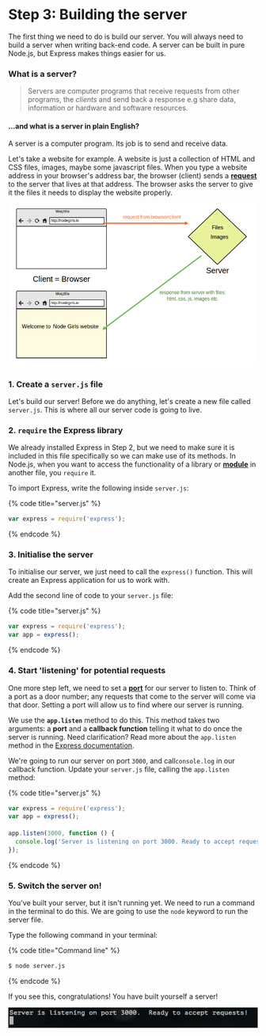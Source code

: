 # Step 3: Building the server

The first thing we need to do is build our server. You will always need to build a server when writing back-end code. A server can be built in pure Node.js, but Express makes things easier for us.

### What is a server?

> Servers are computer programs that receive requests from other programs, the _clients_ and send back a response e.g share data, information or hardware and software resources.

#### ...and what is a server in plain English?

A server is a computer program. Its job is to send and receive data.

Let's take a website for example. A website is just a collection of HTML and CSS files, images, maybe some javascript files. When you type a website address in your browser's address bar, the browser \(client\) sends a [**request**](../keywords.md#request) to the server that lives at that address. The browser asks the server to give it the files it needs to display the website properly.

![](../../.gitbook/assets/image.png)



### 1. Create a `server.js` file

Let's build our server! Before we do anything, let's create a new file called `server.js`. This is where all our server code is going to live.

### 2. `require` the Express library

We already installed Express in Step 2, but we need to make sure it is included in this file specifically so we can make use of its methods. In Node.js, when you want to access the functionality of a library or [**module**](../keywords.md#module) in another file, you `require` it.

To import Express, write the following inside `server.js`:

{% code title="server.js" %}
```javascript
var express = require('express');
```
{% endcode %}

### 3. Initialise the server

To initialise our server, we just need to call the `express()` function. This will create an Express application for us to work with.

Add the second line of code to your `server.js` file:

{% code title="server.js" %}
```javascript
var express = require('express');
var app = express();
```
{% endcode %}

### 4. Start 'listening' for potential requests

One more step left, we need to set a [**port**](../keywords.md#port) for our server to listen to. Think of a port as a door number; any requests that come to the server will come via that door. Setting a port will allow us to find where our server is running.

We use the **`app.listen`** method to do this. This method takes two arguments: a **port** and a **callback function** telling it what to do once the server is running. Need clarification? Read more about the `app.listen` method in the [Express documentation](http://expressjs.com/en/4x/api.html#app.listen).

We're going to run our server on port `3000`, and call`console.log` in our callback function. Update your `server.js` file, calling the `app.listen` method:

{% code title="server.js" %}
```javascript
var express = require('express');
var app = express();

app.listen(3000, function () {
  console.log('Server is listening on port 3000. Ready to accept requests!');
});
```
{% endcode %}

### 5. Switch the server on!

You've built your server, but it isn't running yet. We need to run a command in the terminal to do this. We are going to use the `node` keyword to run the server file.

Type the following command in your terminal:

{% code title="Command line" %}
```bash
$ node server.js
```
{% endcode %}

If you see this, congratulations! You have built yourself a server!

![](../../.gitbook/assets/image%20%282%29.png)

